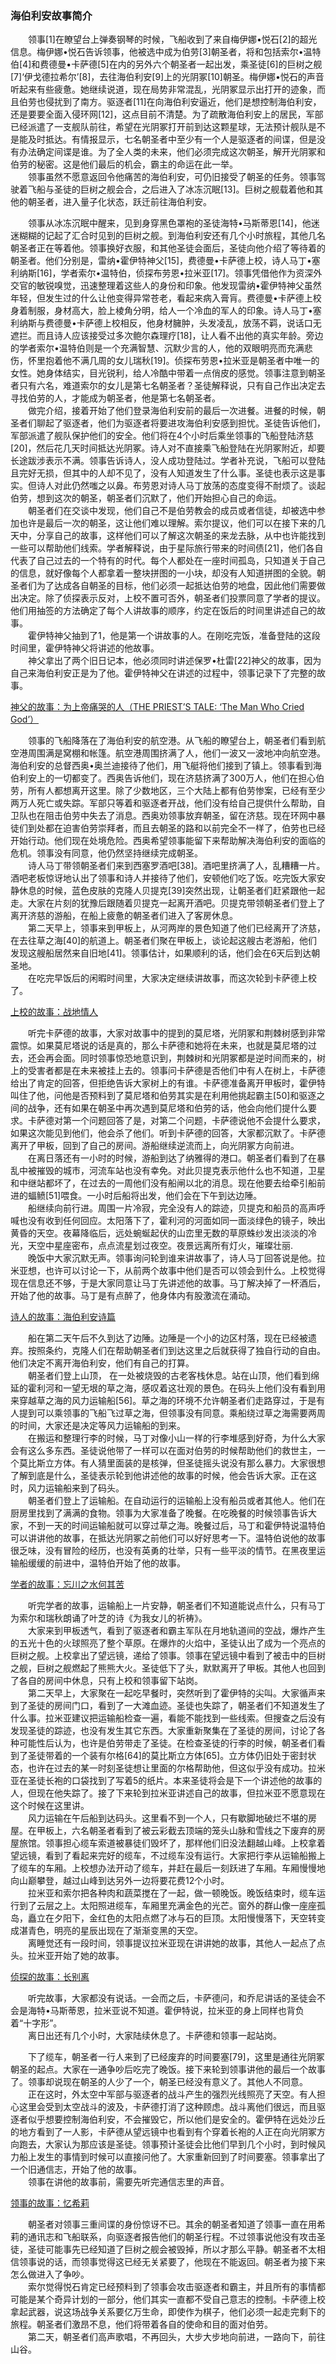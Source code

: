  ### 海伯利安故事简介
 
 
&emsp;&emsp;领事[1]在瞭望台上弹奏钢琴的时候，飞船收到了来自梅伊娜•悦石[2]的超光信息。梅伊娜•悦石告诉领事，他被选中成为伯劳[3]朝圣者，将和包括索尔•温特伯[4]和费德曼•卡萨德[5]在内的另外六个朝圣者一起出发，乘圣徒[6]的巨树之舰[7]‘伊戈德拉希尔’[8]，去往海伯利安[9]上的光阴冢[10]朝圣。梅伊娜•悦石的声音听起来有些疲惫。她继续说道，现在局势非常混乱，光阴冢显示出打开的迹象，而且伯劳也侵扰到了南方。驱逐者[11]在向海伯利安逼近，他们是想控制海伯利安，还是要要全面入侵环网[12]，这点目前不清楚。为了疏散海伯利安上的居民，军部已经派遣了一支舰队前往，希望在光阴冢打开前到达这颗星球，无法预计舰队是不是能及时抵达。有情报显示，七名朝圣者中至少有一个人是驱逐者的间谍，但是没有办法确定间谍是谁。为了全人类的未来，他们必须完成这次朝圣，解开光阴冢和伯劳的秘密。这是他们最后的机会，霸主的命运在此一举。  
&emsp;&emsp;领事虽然不愿意返回令他痛苦的海伯利安，可仍旧接受了朝圣的任务。领事驾驶着飞船与圣徒的巨树之舰会合，之后进入了冰冻沉眠[13]。巨树之舰载着他和其他的朝圣者，进入量子化状态，跃迁前往海伯利安。

&emsp;&emsp;领事从冰冻沉眠中醒来，见到身穿黑色罩袍的圣徒海特•马斯蒂恩[14]，他迷迷糊糊的记起了汇合时见到的巨树之舰。到海伯利安还有几个小时旅程，其他几名朝圣者正在等着他。领事换好衣服，和其他圣徒会面后，圣徒向他介绍了等待着的朝圣者。他们分别是，雷纳•霍伊特神父[15]，费德曼•卡萨德上校，诗人马丁•塞利纳斯[16]，学者索尔•温特伯，侦探布劳恩•拉米亚[17]。领事凭借他作为资深外交官的敏锐嗅觉，迅速整理着这些人的身份和印象。他发现雷纳•霍伊特神父虽然年轻，但发生过的什么让他变得异常苍老，看起来病入膏肓。费德曼•卡萨德上校身着制服，身材高大，脸上棱角分明，给人一个冷血的军人的印象。诗人马丁•塞利纳斯与费德曼•卡萨德上校相反，他身材臃肿，头发凌乱，放荡不羁，说话口无遮拦。而且诗人应该接受过多次鲍尔森理疗[18]，让人看不出他的真实年龄。旁边的学者索尔•温特伯则是一个充满智慧、沉默少言的人，他的双眼明亮而充满悲伤，怀里抱着他不满几周的女儿瑞秋[19]。侦探布劳恩•拉米亚是朝圣者中唯一的女性。她身体结实，目光锐利，给人冷酷中带着一点俏皮的感觉。领事注意到朝圣者只有六名，难道索尔的女儿是第七名朝圣者？圣徒解释说，只有自己作出决定去寻找伯劳的人，才能成为朝圣者，他是第七名朝圣者。  
&emsp;&emsp;做完介绍，接着开始了他们登录海伯利安前的最后一次进餐。进餐的时候，朝圣者们聊起了驱逐者，他们为驱逐者将要进攻海伯利安感到担忧。圣徒告诉他们，军部派遣了舰队保护他们的安全。他们将在4个小时后乘坐领事的飞船登陆济慈[20]，然后花几天时间抵达光阴冢。诗人对不直接乘飞船登陆在光阴冢附近，却要长途跋涉表示不满。领事告诉诗人，没人成功登陆过。学者补充说，飞船可以登陆且完好无损，但其中的人却不见了，没有人知道发生了什么事。圣徒也表示这是事实。但诗人对此仍然嗤之以鼻。布劳恩对诗人马丁放荡的态度变得不耐烦了。谈起伯劳，想到这次的朝圣，朝圣者们沉默了，他们开始担心自己的命运。  
&emsp;&emsp;朝圣者们在交谈中发现，他们自己不是伯劳教会的成员或者信徒，却被选中参加也许是最后一次的朝圣，这让他们难以理解。索尔提议，他们可以在接下来的几天中，分享自己的故事，这样他们可以了解这次朝圣的来龙去脉，从中也许能找到一些可以帮助他们线索。学者解释说，由于星际旅行带来的时间债[21]，他们各自代表了自己过去的一个特有的时代。每个人都处在一座时间孤岛，只知道关于自己的信息，就好像每个人都拿着一整块拼图的一小块，却没有人知道拼图的全貌。朝圣者们为了达成各自朝圣的目标，他们必须一起抵达伯劳的地盘，因此他们需要做出决定。除了侦探表示反对，上校不置可否外，朝圣者们投票同意了学者的提议。他们用抽签的方法确定了每个人讲故事的顺序，约定在饭后的时间里讲述自己的故事。  
&emsp;&emsp;霍伊特神父抽到了1，他是第一个讲故事的人。在刚吃完饭，准备登陆的这段时间里，霍伊特神父将讲述的他故事。  
&emsp;&emsp;神父拿出了两个旧日记本，他必须同时讲述保罗•杜雷[22]神父的故事，因为自己来海伯利安正是为了他。霍伊特神父在讲述的过程中，领事记录下了完整的故事。  

[神父的故事：为上帝痛哭的人（THE PRIEST’S TALE: ‘The Man Who Cried God’）](https://github.com/dcccc/dcccc.github.io/blob/master/0.Hyperion/1.%E7%A5%9E%E7%88%B6%E7%9A%84%E6%95%85%E4%BA%8B%20%20%E4%B8%BA%E4%B8%8A%E5%B8%9D%E7%97%9B%E5%93%AD%E7%9A%84%E4%BA%BA.markdown)

&emsp;&emsp;领事的飞船降落在了海伯利安的航空港。从飞船的瞭望台上，朝圣者们看到航空港周围满是窝棚和帐篷。航空港周围挤满了人，他们一波又一波地冲向航空港。海伯利安的总督西奥•奥兰迪接待了他们，用飞艇将他们接到了镇上。领事看到海伯利安上的一切都变了。西奥告诉他们，现在济慈挤满了300万人，他们在担心伯劳，所有人都想离开这里。除了少数地区，三个大陆上都有伯劳惨案，已经有至少两万人死亡或失踪。军部只等着和驱逐者开战，他们没有给自己提供什么帮助，自卫队也在阻击伯劳中失去了消息。西奥劝领事放弃朝圣，留在济慈。现在环网中暴徒们到处都在迫害伯劳崇拜者，而且去朝圣的路和以前完全不一样了，伯劳也已经开始行动。他们现在处境危险。西奥希望领事能留下来帮助解决海伯利安的面临的危机。领事没有同意，他仍然坚持继续完成朝圣。  
&emsp;&emsp;诗人马丁带领朝圣者们来到西塞罗酒吧[38]。酒吧里挤满了人，乱糟糟一片。酒吧老板惊讶地认出了领事和诗人并接待了他们，安顿他们吃了饭。吃完饭大家安静休息的时候，蓝色皮肤的克隆人贝提克[39]突然出现，让朝圣者们赶紧跟他一起走。大家在片刻的犹豫后跟随着贝提克一起离开酒吧。贝提克带领朝圣者们登上了离开济慈的游船，在船上疲惫的朝圣者们进入了客房休息。  
&emsp;&emsp;第二天早上，领事来到甲板上，从河两岸的景色知道了他们已经离开了济慈，在去往草之海[40]的航道上。朝圣者们聚在甲板上，谈论起这艘古老游船，他们发现这艘船居然来自旧地[41]。领事估计，如果顺利的话，他们会在6天后到达朝圣地。  
&emsp;&emsp;在吃完早饭后的闲暇时间里，大家决定继续讲故事，而这次轮到卡萨德上校了。

[上校的故事：战地情人](https://github.com/dcccc/dcccc.github.io/blob/master/0.Hyperion/2.%E4%B8%8A%E6%A0%A1%E7%9A%84%E6%95%85%E4%BA%8B%20%E6%88%98%E5%9C%B0%E6%83%85%E4%BA%BA.markdown)

&emsp;&emsp;听完卡萨德的故事，大家对故事中的提到的莫尼塔，光阴冢和荆棘树感到非常震惊。如果莫尼塔说的话是真的，那么卡萨德和她将在未来，也就是莫尼塔的过去，还会再会面。同时领事惊恐地意识到，荆棘树和光阴冢都是逆时间而来的，树上的受害者都是在未来被挂上去的。领事问卡萨德是否他们中有人在树上，卡萨德给出了肯定的回答，但拒绝告诉大家树上的有谁。卡萨德准备离开甲板时，霍伊特叫住了他，问他是否预料到了莫尼塔和伯劳其实是在利用他挑起霸主[50]和驱逐之间的战争，还有如果在朝圣中再次遇到莫尼塔和伯劳的话，他会向他们提什么要求。卡萨德对第一个问题回答了是，对第二个问题，卡萨德说他不会提什么要求，如果这次能见到他们，他会杀了他们。听到卡萨德的回答，大家都沉默了。卡萨德离开了甲板，回到了自己的房间。游船继续逆流而上，向光阴冢方向前进。  
&emsp;&emsp;在离日落还有一小时的时候，游船到达了纳雅得的港口。朝圣者们看到了在暴乱中被摧毁的城市，河流车站也没有幸免。对此贝提克表示他什么也不知道，卫星和中继站都坏了，在过去的一周他们没有船闸以北的消息。现在他要去给牵引船前进的蝠鲼[51]喂食。一小时后船将出发，他们会在下午到达边陲。  
&emsp;&emsp;船继续向前行进。周围一片冷寂，完全没有人的踪迹，贝提克和船员的高声呼喊也没有收到任何回应。太阳落下了，霍利河的河面如同一面淡绿色的镜子，映出黄昏的天空。夜幕降临后，远处蜿蜒起伏的山峦里无数的草原蛛纱发出淡淡的冷光，天空中星座密布，点点流星划过夜空。夜景远离所有灯火，璀璨壮丽.  
&emsp;&emsp;晚饭中大家沉默无声。领事询问轮到谁来讲故事了，诗人马丁回答说是他。拉米亚想，也许可以讨论一下，从前两个故事中他们是否可以领会到什么。上校觉得现在信息还不够，于是大家同意让马丁先讲述他的故事。马丁解决掉了一杯酒后，开始了他的故事。马丁是有点醉了，他身体内有股激流在涌动。  

[诗人的故事：海伯利安诗篇](https://github.com/dcccc/dcccc.github.io/blob/master/0.Hyperion/3.%E8%AF%97%E4%BA%BA%E7%9A%84%E6%95%85%E4%BA%8B%20%E6%B5%B7%E4%BC%AF%E5%88%A9%E5%AE%89%E8%AF%97%E7%AF%87.markdown)

&emsp;&emsp;船在第二天午后不久到达了边陲。边陲是一个小的边区村落，现在已经被遗弃。按照条约，克隆人们在帮助朝圣者们到达这里之后就获得了独自行动的自由。他们决定不离开海伯利安，他们有自己的打算。  
&emsp;&emsp;朝圣者们登上山顶， 在一处被烧毁的古老客栈休息。站在山顶，他们看到绵延的霍利河和一望无垠的草之海，感叹着这壮观的景色。在码头上他们没有看到用来穿越草之海的风力运输船[56]。草之海的环境不允许朝圣者们走路穿过，于是有人提到可以乘领事的飞船飞过草之海，但领事没有同意。乘船绕过草之海需要两周的时间，大家还是决定等风力运输船的到来。  
&emsp;&emsp;在搬运和整理行李的时候，马丁对像小山一样的行李堆感到好奇，为什么大家会有这么多东西。圣徒说他带了一样可以在面对伯劳的时候帮助他们的救世主，一个莫比斯立方体。有人猜里面装的是核弹，但圣徒摇头说没有那么暴力。大家很想了解到底是什么，圣徒表示轮到他讲述他的故事的时候，他会告诉大家。正在这时，风力运输船来到了码头。  
&emsp;&emsp;朝圣者们登上了运输船。在自动运行的运输船上没有船员或者其他人。他们在厨房里找到了满满的食物。领事为大家准备了晚餐。在吃晚餐的时候领事告诉大家，不到一天的时间运输船就可以穿过草之海。晚餐过后，马丁和霍伊特说温特伯可以讲讲他的故事，在抵达光阴冢之前他们可以好好思考一下。温特伯说他的故事很乏味，没有冒险的经历，也没有英勇的壮举，只有一些平淡的情节。在黑夜里运输船缓缓的前进中，温特伯开始了他的故事。  

[学者的故事：忘川之水何其苦](https://github.com/dcccc/dcccc.github.io/blob/master/0.Hyperion/4.%E5%AD%A6%E8%80%85%E7%9A%84%E6%95%85%E4%BA%8B%20%E5%BF%98%E5%B7%9D%E4%B9%8B%E6%B0%B4%E4%BD%95%E5%85%B6%E8%8B%A6.markdown)

&emsp;&emsp;听完学者的故事，运输船上一片安静，朝圣者们不知道能说点什么，只有马丁为索尔和瑞秋朗诵了叶芝的诗《为我女儿的祈祷》。  
&emsp;&emsp;大家来到甲板透气，看到了驱逐者和霸主军队在月地轨道间的空战，爆炸产生的五光十色的火球照亮了整个草原。在爆炸的火焰中，圣徒认出了成为一个亮点的巨树之舰。上校拿出了望远镜，递给了领事。领事在望远镜中看到了被击中的巨树之舰，巨树之舰燃起了熊熊大火。圣徒低下了头，默默离开了甲板。其他人也回到了各自的房间中休息，只有上校和领事留下站岗。  
&emsp;&emsp;第二天早上，大家聚在一起吃早餐时，突然听到了霍伊特的尖叫。大家循声来到了圣徒的房间门口，看到了一大滩血迹。圣徒也失踪了，朝圣者们不知道发生了什么事。拉米亚建议把运输船检查一遍，看能不能找到一些线索。但搜查之后没有发现圣徒的踪迹，也没有发生其它东西。大家重新聚集在了圣徒的房间，讨论了各种可能性后认为，也许是伯劳带走了圣徒。在检查圣徒的行李的时候，朝圣者们看到了圣徒带着的一个装有尔格[64]的莫比斯立方体[65]。立方体仍旧处于密封状态，也许在过去的某一时刻圣徒想让里面的尔格帮助他，但这似乎没有成功。拉米亚在圣徒长袍的口袋找到了写着5的纸片。本来圣徒将会是下一个讲述他的故事的人，但现在他失踪了。接了下来轮到拉米亚讲述自己的故事，但拉米亚不愿意现在这个时候在这里讲。  
&emsp;&emsp;风力运输在午后船到达码头。这里看不到一个人，只有歇脚地破烂不堪的房屋。在甲板上，六名朝圣者看到了被云彩截去顶端的笼头山脉和雪线之下废弃的房屋旅馆。领事担心缆车索道被暴徒们毁坏了，那样他们旧没法翻越山峰。上校拿着望远镜，看到了看起来完好的缆车，不过缆车没有运行。大家把行李从运输船搬上了缆车的车厢。上校想办法开动了缆车，并赶在最后一刻跃进了车厢。车厢慢慢地向山巅攀登，越过山峰到达另外一边将要花费12个小时。  
&emsp;&emsp;拉米亚和索尔把各种肉和蔬菜搅在了一起，做一顿晚饭。晚饭结束时，缆车运行到了云层之上。太阳照进缆车，车厢里充满金色的光芒。窗外的群山像一座座孤岛，矗立在夕阳下，金红色的太阳点燃了冰与石的巨顶。太阳慢慢落下，天空转变成湛青色，明亮的星辰出现在了渐渐变黑的天空。  
&emsp;&emsp;离睡觉还有一段时间，领事提议拉米亚现在讲讲她的故事，其他人一起点了点头。拉米亚开始了她的故事。

[侦探的故事：长别离](https://github.com/dcccc/dcccc.github.io/blob/master/0.Hyperion/5.%E4%BE%A6%E6%8E%A2%E7%9A%84%E6%95%85%E4%BA%8B%20%E9%95%BF%E5%88%AB%E7%A6%BB.markdown)

&emsp;&emsp;听完故事，大家都没有说话。一会而之后，卡萨德问，和乔尼讲话的圣徒会不会是海特•马斯蒂恩，拉米亚说不知道。霍伊特说，拉米亚的身上同样也背负着“十字形”。  
&emsp;&emsp;离日出还有几个小时，大家陆续休息了。卡萨德和领事一起站岗。  

&emsp;&emsp;下了缆车，朝圣者一行人来到了已经废弃的时间要塞[79]，这里是通往光阴冢朝圣的起点。大家在一通争吵后吃完了晚饭。接下来轮到领事讲他的最后一个故事了。领事却说现在朝圣的人少了一个，朝圣已经没有意义了。其他人不同意。  
&emsp;&emsp;正在这时，外太空中军部与驱逐者的战斗产生的强烈光线照亮了天空。有人担心这里会受到太空战斗的波及，卡萨德打消了这种顾虑。战斗离他们很远，而且驱逐者似乎想要控制海伯利安，不会摧毁它，所以他们是安全的。霍伊特在远处沙丘的地方看到了一人影，卡萨德从望远镜中也看到有个穿着长袍的人正在向光阴冢方向跑去，大家认为那应该是圣徒。领事预计圣徒会比他们早到几个小时，到时候风力船上发生的事情到时候可以直接问他了。大家重新回到了时间要塞。领事拿出了一个旧通信志，开始了他的故事。  
&emsp;&emsp;领事在讲他的故事前，需要先听完通信志里的声音。

[领事的故事：忆希莉](https://github.com/dcccc/dcccc.github.io/blob/master/0.Hyperion/6.%E9%A2%86%E4%BA%8B%E7%9A%84%E6%95%85%E4%BA%8B%20%20%E5%BF%86%E5%B8%8C%E8%8E%89.markdown)

&emsp;&emsp;朝圣者对领事三重间谍的身份惊讶不已。其余的朝圣者知道了领事一直在用希莉的通讯志和飞船联系，向驱逐者报告他们的朝圣行程。不过领事说他没有攻击圣徒，圣徒可能事先已经知道了巨树之舰会被毁掉，所以才那么平静。朝圣者不太相信领事说的话，而领事觉得这已经无关紧要了，他现在不能返回。朝圣者为接下来怎么做进入了争吵。  
&emsp;&emsp;索尔觉得悦石肯定已经预料到了领事会攻击驱逐者和霸主，并且所有的事情都可能是某个奇异计划的一部分，他们其实一直都不受自己意志的控制。卡萨德上校拿起武器，说这场战争关系要亿万生命，即使作为棋子，他们必须一起走完剩下的旅程。朝圣者们激昂不息，他们将带着各自的使命和目的面对伯劳。  
&emsp;&emsp;第二天，朝圣者们高声歌唱，不再回头，大步大步地向前进，一路向下，前往山谷。  

